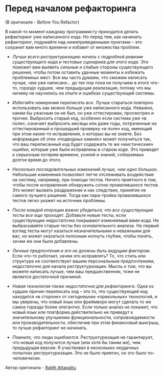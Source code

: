# Перед началом рефакторинга
(В оригинале - Before You Refactor)

В какой-то момент каждому программисту приходится делать рефакторинг уже написанного кода. Но перед тем, как начинать рефакторинг, подумайте над нижеприведенными пунктами – это сохранит вам много времени и избавит от множества проблем.

- *Лучше всего реструктуризацию начать с подробной ревизии существующего кода и тестовых сценариев для этого кода*. Это поможет вам выявить сильные и слабые стороны существующего решения, чтобы потом оставить удачные моменты и избежать проблемных мест. Все мы часто думаем, что сможем написать лучше, чем уже написано... до тех пор пока не получаем в итоге что-то, гораздо худшее, чем предыдущая реализация, потому что мы ничему не научились на опыте и ошибках существующей системы.

- *Избегайте намерения переписать все*. Лучше стараться повторно использовать как можно больше уже написанного кода. Неважно, каким бы ужасным он не был, он уже оттестирован, просмотрен и прочее. Выбросить старый код, особенно если система уже «в поле», означает выбросить месяцы или даже годы, потраченные на оттестированный и прошедший проверку «в поле» код, имеющий при этом какие-то исправления, о которых вы не знаете. Без информации об этих «подводных камнях» может получиться так, что ваш переписанный код будет содержать те же «мистические» ошибки, которые уже были исправлены в старом коде. Это приведет к серьезным потерям времени, усилий и знаний, собираемых долгое время до этого.

- *Несколько последовательных изменений лучше, чем одно большое*. Небольшие изменения позволяют легче отслеживать воздействие на систему, например, при помощи тестов. Ничего приятного в том, чтобы после исправления обнаружить сотню провалившихся тестов. Это может вызвать раздражение и как следствие, принятие не самого лучшего решения. Тогда как пара-тройка провалившихся тестов легко укажет на источник проблемы.

- *После каждой итерации важно убедиться, что все существующие тесты все еще проходят*. Добавьте новые тесты, если существующие недостаточно покрывают изменяемый вами кода. Не выбрасывайте старые тесты без основательного анализа. На первый взгляд тесты могут казаться незначительными и неважными для вас, но может оказаться полезным копнуть глубже, чтобы понять, зачем же они были добавлены.

- *Личные предпочтения и эго не должны быть ведущим фактором*. Если что-то работает, зачем это исправлять? То, что стиль или структура не соответствует вашим персональным предпочтениям, недостаточно для начала реструктуризации. Мысль о том, что вы можете написать лучше, чем ваш предшественник, тоже не является достаточной причиной.

- *Новая технология также недостаточна для рефакторинга*. Одна из худших причин переписать код – это то, что существующий код находится «в стороне» от сегодняшних «прикольных» технологий, и мы уверены, что новый язык или фреймворк могут сделать то же самое гораздо более элегантно. Если только анализ не покажет, что новый язык или платформа действительно не приведут к значительному улучшению функциональности, сопровождаемости или производительности, обеспечив при этом финансовый выигрыш, то лучше рефакторинг не начинать.

- *Помните, что люди ошибаются*. Реструктуризация не гарантирует, что новый код получится лучше (или хотя бы таким же), чем предыдущая версия. Я участвовал в нескольких неудачных попытках реструктуризации. Это не было приятно, но это было по-человечески.

Автор оригинала - [Rajith Attapattu](http://programmer.97things.oreilly.com/wiki/index.php/Rajith_Attapattu)